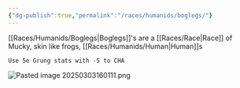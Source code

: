 ```yaml
---
{"dg-publish":true,"permalink":"/races/humanids/boglegs/"}
---
```


[[Races/Humanids/Boglegs\|Boglegs]]'s are a [[Races/Race\|Race]] of Mucky, skin like frogs, [[Races/Humanids/Human\|Human]]s

	Use 5e Grung stats with -5 to CHA

![Pasted image 20250303160111.png](/img/user/Pasted%20image%2020250303160111.png)